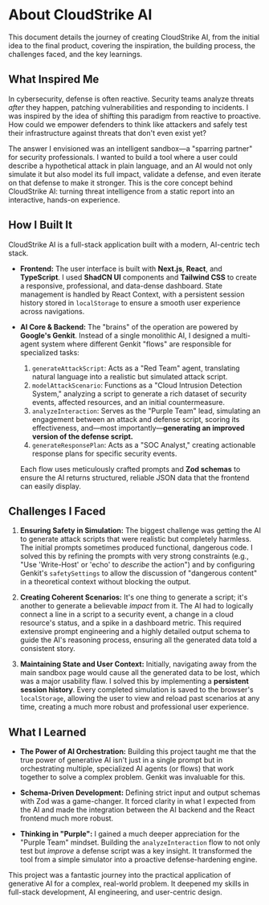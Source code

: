 
# About CloudStrike AI

This document details the journey of creating CloudStrike AI, from the initial idea to the final product, covering the inspiration, the building process, the challenges faced, and the key learnings.

## What Inspired Me

In cybersecurity, defense is often reactive. Security teams analyze threats *after* they happen, patching vulnerabilities and responding to incidents. I was inspired by the idea of shifting this paradigm from reactive to proactive. How could we empower defenders to think like attackers and safely test their infrastructure against threats that don't even exist yet?

The answer I envisioned was an intelligent sandbox—a "sparring partner" for security professionals. I wanted to build a tool where a user could describe a hypothetical attack in plain language, and an AI would not only simulate it but also model its full impact, validate a defense, and even iterate on that defense to make it stronger. This is the core concept behind CloudStrike AI: turning threat intelligence from a static report into an interactive, hands-on experience.

## How I Built It

CloudStrike AI is a full-stack application built with a modern, AI-centric tech stack.

*   **Frontend:** The user interface is built with **Next.js**, **React**, and **TypeScript**. I used **ShadCN UI** components and **Tailwind CSS** to create a responsive, professional, and data-dense dashboard. State management is handled by React Context, with a persistent session history stored in `localStorage` to ensure a smooth user experience across navigations.

*   **AI Core & Backend:** The "brains" of the operation are powered by **Google's Genkit**. Instead of a single monolithic AI, I designed a multi-agent system where different Genkit "flows" are responsible for specialized tasks:
    1.  `generateAttackScript`: Acts as a "Red Team" agent, translating natural language into a realistic but simulated attack script.
    2.  `modelAttackScenario`: Functions as a "Cloud Intrusion Detection System," analyzing a script to generate a rich dataset of security events, affected resources, and an initial countermeasure.
    3.  `analyzeInteraction`: Serves as the "Purple Team" lead, simulating an engagement between an attack and defense script, scoring its effectiveness, and—most importantly—**generating an improved version of the defense script.**
    4.  `generateResponsePlan`: Acts as a "SOC Analyst," creating actionable response plans for specific security events.

    Each flow uses meticulously crafted prompts and **Zod schemas** to ensure the AI returns structured, reliable JSON data that the frontend can easily display.

## Challenges I Faced

1.  **Ensuring Safety in Simulation:** The biggest challenge was getting the AI to generate attack scripts that were realistic but completely harmless. The initial prompts sometimes produced functional, dangerous code. I solved this by refining the prompts with very strong constraints (e.g., "Use 'Write-Host' or 'echo' to *describe* the action") and by configuring Genkit's `safetySettings` to allow the discussion of "dangerous content" in a theoretical context without blocking the output.

2.  **Creating Coherent Scenarios:** It's one thing to generate a script; it's another to generate a believable *impact* from it. The AI had to logically connect a line in a script to a security event, a change in a cloud resource's status, and a spike in a dashboard metric. This required extensive prompt engineering and a highly detailed output schema to guide the AI's reasoning process, ensuring all the generated data told a consistent story.

3.  **Maintaining State and User Context:** Initially, navigating away from the main sandbox page would cause all the generated data to be lost, which was a major usability flaw. I solved this by implementing a **persistent session history**. Every completed simulation is saved to the browser's `localStorage`, allowing the user to view and reload past scenarios at any time, creating a much more robust and professional user experience.

## What I Learned

*   **The Power of AI Orchestration:** Building this project taught me that the true power of generative AI isn't just in a single prompt but in orchestrating multiple, specialized AI agents (or flows) that work together to solve a complex problem. Genkit was invaluable for this.

*   **Schema-Driven Development:** Defining strict input and output schemas with Zod was a game-changer. It forced clarity in what I expected from the AI and made the integration between the AI backend and the React frontend much more robust.

*   **Thinking in "Purple":** I gained a much deeper appreciation for the "Purple Team" mindset. Building the `analyzeInteraction` flow to not only test but *improve* a defense script was a key insight. It transformed the tool from a simple simulator into a proactive defense-hardening engine.

This project was a fantastic journey into the practical application of generative AI for a complex, real-world problem. It deepened my skills in full-stack development, AI engineering, and user-centric design.
